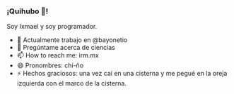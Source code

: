 ### ¡Quihubo 👋!

Soy Ixmael y soy programador.

- 🔭 Actualmente trabajo en @bayonetio
- 💬 Pregúntame acerca de ciencias
- 📫 How to reach me: irm.mx
- 😄 Pronombres: chí-ño
- ⚡ Hechos graciosos: una vez caí en una cisterna y me pegué en la oreja izquierda con el marco de la cisterna.
